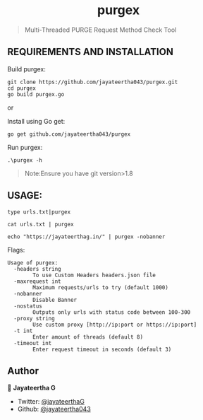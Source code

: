 <h1 align="center">purgex</h1>

>Multi-Threaded PURGE Request Method Check Tool


## REQUIREMENTS AND INSTALLATION

Build purgex:
```
git clone https://github.com/jayateertha043/purgex.git
cd purgex
go build purgex.go
```

or

Install using Go get:

```
go get github.com/jayateertha043/purgex
```

Run purgex:

```
.\purgex -h
```


>Note:Ensure you have git version>1.8

## USAGE:

```
type urls.txt|purgex
```

```
cat urls.txt | purgex
```

```
echo "https://jayateerthag.in/" | purgex -nobanner
```

Flags:

```
Usage of purgex:
  -headers string
        To use Custom Headers headers.json file
  -maxrequest int
        Maximum requests/urls to try (default 1000)
  -nobanner
        Disable Banner
  -nostatus
        Outputs only urls with status code between 100-300
  -proxy string
        Use custom proxy [http://ip:port or https://ip:port]
  -t int
        Enter amount of threads (default 8)
  -timeout int
        Enter request timeout in seconds (default 3)
```

## Author

👤 **Jayateertha G**

* Twitter: [@jayateerthaG](https://twitter.com/jayateerthaG)
* Github: [@jayateertha043](https://github.com/jayateertha043)

